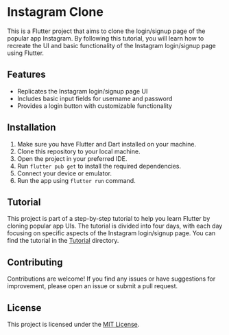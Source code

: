 # Instagram Clone

This is a Flutter project that aims to clone the login/signup page of the popular app Instagram. By following this tutorial, you will learn how to recreate the UI and basic functionality of the Instagram login/signup page using Flutter.

## Features

- Replicates the Instagram login/signup page UI
- Includes basic input fields for username and password
- Provides a login button with customizable functionality

## Installation

1. Make sure you have Flutter and Dart installed on your machine.
2. Clone this repository to your local machine.
3. Open the project in your preferred IDE.
4. Run `flutter pub get` to install the required dependencies.
5. Connect your device or emulator.
6. Run the app using `flutter run` command.

## Tutorial

This project is part of a step-by-step tutorial to help you learn Flutter by cloning popular app UIs. The tutorial is divided into four days, with each day focusing on specific aspects of the Instagram login/signup page. You can find the tutorial in the [Tutorial](./tutorial) directory.

## Contributing

Contributions are welcome! If you find any issues or have suggestions for improvement, please open an issue or submit a pull request.

## License

This project is licensed under the [MIT License](LICENSE).

